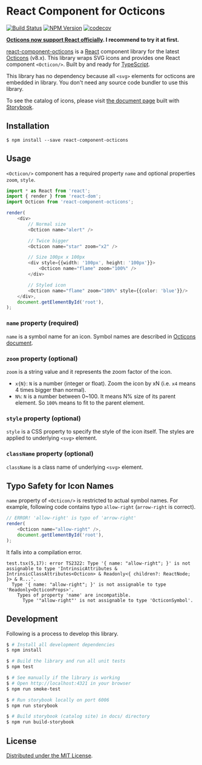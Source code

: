 React Component for Octicons
============================
[![Build Status](https://travis-ci.org/rhysd/react-component-octicons.svg?branch=master)](https://travis-ci.org/rhysd/react-component-octicons)
[![NPM Version](https://badge.fury.io/js/react-component-octicons.svg)](https://www.npmjs.com/package/react-component-octicons)
[![codecov](https://codecov.io/gh/rhysd/react-component-octicons/branch/master/graph/badge.svg)](https://codecov.io/gh/rhysd/react-component-octicons)

**[Octicons now support React officially](https://www.npmjs.com/package/@githubprimer/octicons-react). I recommend to try it at first.**

[react-component-octicons][] is a [React][] component library for the latest [Octicons][] (v8.x).
This library wraps SVG icons and provides one React component `<Octicon/>`. Built by and ready for [TypeScript][].

This library has no dependency because all `<svg>` elements for octicons are embedded in library.
You don't need any source code bundler to use this library.

To see the catalog of icons, please visit [the document page][] built with [Storybook][].

## Installation

```
$ npm install --save react-component-octicons
```

## Usage

`<Octicon/>` component has a required property `name` and optional properties `zoom`, `style`.

```typescript
import * as React from 'react';
import { render } from 'react-dom';
import Octicon from 'react-component-octicons';

render(
    <div>
        // Normal size
        <Octicon name="alert" />

        // Twice bigger
        <Octicon name="star" zoom="x2" />

        // Size 100px x 100px
        <div style={{width: '100px', height: '100px'}}>
            <Octicon name="flame" zoom="100%" />
        </div>

        // Styled icon
        <Octicon name="flame" zoom="100%" style={{color: 'blue'}}/>
    </div>,
    document.getElementById('root'),
);
```

### `name` property (required)

`name` is a symbol name for an icon. Symbol names are described in [Octicons document][Octicons].

### `zoom` property (optional)

`zoom` is a string value and it represents the zoom factor of the icon.

- `x{N}`: `N` is a number (integer or float). Zoom the icon by xN (i.e. `x4` means 4 times bigger than normal).
- `N%`: `N` is a number between 0~100. It means N% size of its parent element. So `100%` means to fit to the parent element.

### `style` property (optional)

`style` is a CSS property to specify the style of the icon itself. The styles are applied to underlying `<svg>` element.

### `className` property (optional)

`className` is a class name of underlying `<svg>` element.

## Typo Safety for Icon Names

`name` property of `<Octicon/>` is restricted to actual symbol names. For example, following code contains typo `allow-right` (`arrow-right` is correct).

```typescript
// ERROR! 'allow-right' is typo of 'arrow-right'
render(
    <Octicon name="allow-right" />,
    document.getElementById('root'),
);
```

It falls into a compilation error.

```
test.tsx(5,17): error TS2322: Type '{ name: "allow-right"; }' is not assignable to type 'IntrinsicAttributes & IntrinsicClassAttributes<Octicon> & Readonly<{ children?: ReactNode; }> & R...'.
  Type '{ name: "allow-right"; }' is not assignable to type 'Readonly<OcticonProps>'.
    Types of property 'name' are incompatible.
      Type '"allow-right"' is not assignable to type 'OcticonSymbol'.
```

## Development

Following is a process to develop this library.

```sh
$ # Install all development dependencies
$ npm install

$ # Build the library and run all unit tests
$ npm test

$ # See manually if the library is working
$ # Open http://localhost:4321 in your browser
$ npm run smoke-test

$ # Run storybook locally on port 6006
$ npm run storybook

$ # Build storybook (catalog site) in docs/ directory
$ npm run build-storybook
```

## License

[Distributed under the MIT License](LICENSE.txt).


[Octicons]: https://octicons.github.com/
[React]: https://github.com/facebook/react
[react-component-octicons]: https://github.com/rhysd/react-component-octicons
[TypeScript]: https://www.typescriptlang.org/
[the document page]: https://rhysd.github.io/react-component-octicons
[Storybook]: https://storybook.js.org/
